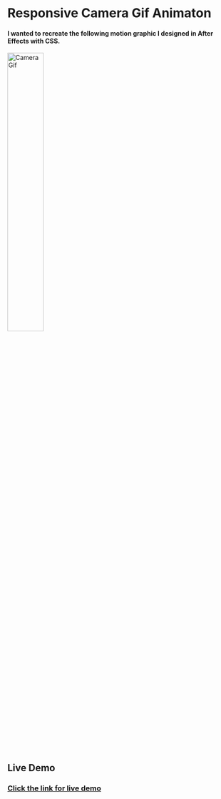 # Responsive Camera Gif Animaton 
#### I wanted to recreate the following motion graphic I designed in After Effects with CSS.
<a href="https://codepen.io/Hitchhiker1998/pen/VwBNegr" target="_blank" ><img alt="Camera Gif" src="https://i.imgur.com/1yUhF0u.gif"  width="40%" height="40%" /> </a>

## Live Demo
### [Click the link for live demo](https://codepen.io/Hitchhiker1998/pen/VwBNegr)

